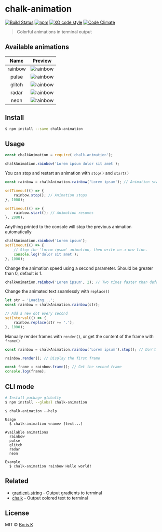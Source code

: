 # chalk-animation

[![Build Status](https://travis-ci.org/bokub/chalk-animation.svg?branch=master)](https://travis-ci.org/bokub/chalk-animation)
[![npm](https://img.shields.io/npm/v/chalk-animation.svg)](https://www.npmjs.com/package/chalk-animation)
[![XO code style](https://img.shields.io/badge/code_style-XO-5ed9c7.svg)](https://github.com/sindresorhus/xo)
[![Code Climate](https://img.shields.io/codeclimate/github/bokub/chalk-animation.svg)](https://codeclimate.com/github/bokub/chalk-animation)

> Colorful animations in terminal output


## Available animations

|   Name    |                   Preview                  |
|:---------:|:------------------------------------------:|
|  rainbow  | ![rainbow](http://i.imgur.com/napdxdn.gif) |
|   pulse   | ![rainbow](http://i.imgur.com/xdaETwr.gif) |
|   glitch  | ![rainbow](http://i.imgur.com/834FJU1.gif) |
|   radar   | ![rainbow](http://i.imgur.com/3bFrtRc.gif) |
|    neon   | ![rainbow](http://i.imgur.com/YdAAroI.gif) |


## Install

```bash
$ npm install --save chalk-animation
```


## Usage

```javascript
const chalkAnimation = require('chalk-animation');

chalkAnimation.rainbow('Lorem ipsum dolor sit amet');
```

You can stop and restart an animation with `stop()` and `start()`

```javascript
const rainbow = chalkAnimation.rainbow('Lorem ipsum'); // Animation starts automatically

setTimeout(() => {
    rainbow.stop(); // Animation stops
}, 1000);

setTimeout(() => {
    rainbow.start(); // Animation resumes
}, 2000);

```

Anything printed to the console will stop the previous animation automatically

```javascript
chalkAnimation.rainbow('Lorem ipsum');
setTimeout(() => {
    // Stop the 'Lorem ipsum' animation, then write on a new line.
    console.log('dolor sit amet');
}, 1000);
```

Change the animation speed using a second parameter. Should be greater than 0, default is 1.

```javascript
chalkAnimation.rainbow('Lorem ipsum', 2); // Two times faster than default
```

Change the animated text seamlessly with `replace()`

```javascript
let str = 'Loading...';
const rainbow = chalkAnimation.rainbow(str);

// Add a new dot every second
setInterval(() => {
	rainbow.replace(str += '.');
}, 1000);
```

Manually render frames with `render()`, or get the content of the frame with `frame()`

```javascript
const rainbow = chalkAnimation.rainbow('Lorem ipsum').stop(); // Don't start the animation

rainbow.render(); // Display the first frame

const frame = rainbow.frame(); // Get the second frame
console.log(frame);
```


## CLI mode

```bash
# Install package globally
$ npm install --global chalk-animation
```

```
$ chalk-animation --help

Usage
  $ chalk-animation <name> [text...]

Available animations
  rainbow
  pulse
  glitch
  radar
  neon

Example
  $ chalk-animation rainbow Hello world!
```


## Related

- [gradient-string](https://github.com/bokub/gradient-string) - Output gradients to terminal
- [chalk](https://github.com/chalk/chalk) - Output colored text to terminal


## License

MIT © [Boris K](https://github.com/bokub)
